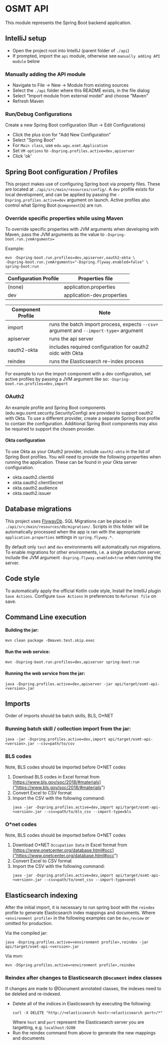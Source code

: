 # OSMT API
This module represents the Spring Boot backend application. 
 
## IntelliJ setup
  * Open the project root into IntelliJ (parent folder of `./api`)
  * If prompted, import the `api` module, otherwise see `manually adding API module` below

### Manually adding the API module
  * Navigate to File -> New -> Module from existing sources
  * Select the `./api` folder where this README exists, in the file dialog
  * Select "Import module from external model" and choose "Maven"
  * Refresh Maven 
    
### Run/Debug Configurations
  Create a new Spring Boot configuration (Run -> Edit Configurations)
  * Click the plus icon for "Add New Configuration"
  * Select "Spring Boot"
  * For `Main class`, use `edu.wgu.osmt.Application`
  * Set `VM options` to `-Dspring.profiles.active=dev,apiserver`
  * Click 'ok'

## Spring Boot configuration / Profiles
This project makes use of configuring Spring boot via property files. These are located at `./api/src/main/resources/config/`. A `dev` profile exists for 
  local development, and can be applied by passing the `-Dspring.profiles.active=dev` argument on launch. Active profiles also control what Spring Boot `@component`(s) are run.
  
### Override specific properties while using Maven
To override specific properties with JVM arguments when developing with Maven, pass the JVM arguments as the value to `-Dspring-boot.run.jvmArguments=`

Example:  
 ```
 mvn -Dspring-boot.run.profiles=dev,apiserver,oauth2-okta \
 -Dspring-boot.run.jvmArguments="-Dspring.flyway.enabled=false" \
 spring-boot:run
```


| Configuration Profile     | Properties file           |
| -----------               | -----------               |
| (none)                    | application.properties    |
| dev                       | application-dev.properties|

| Component Profile         | Note                                                    |
| ---                       | ---                                                     |
| import                    | runs the batch import process, expects `--csv=` argument and `--import-type=` argument | 
| apiserver                 | runs the api server                                     |
| oauth2-okta               | includes required configuration for oauth2 oidc with Okta|
| reindex                   | runs the Elasticsearch re-index process |

For example to run the import component with a dev configuration, set active profiles by passing a JVM argument like so:
`-Dspring-boot.run.profiles=dev,import`

### OAuth2 
An example profile and Spring Boot components (edu.wgu.osmt.security.SecurityConfig) are provided to support oauth2 with Okta. To use a different provider, create a separate Spring Boot profile to contain the configuration. 
Additional Spring Boot components may also be required to support the chosen provider.

#### Okta configuration
To use Okta as your OAuth2 provider, include `oauth2-okta` in the list of Spring Boot profiles. You will need to provide the following properties when running the application. These can be found in your Okta server configuration.
 * okta.oauth2.clientId      
 * okta.oauth2.clientSecret
 * okta.oauth2.audience
 * okta.oauth2.issuer

  
## Database migrations
This project uses [FlywayDb](https://flywaydb.org/). SQL Migrations can be placed in `./api/src/main/resources/db/migration/`.
Scripts in this folder will be automatically processed when the app is ran with the appropriate `application.properties` settings in `spring.flyway.*`. 

By default only `test` and `dev` environments will automatically run migrations. To enable migrations for other environments, i.e. a single production server, include the JVM argument `-Dspring.flyway.enabled=true`
when running the server. 

## Code style
To automatically apply the official Kotlin code style, Install the IntelliJ plugin `Save Actions`. Configure `Save Actions` in preferences to `Reformat file` on save.    

## Command Line execution
#### Building the jar:
```mvn clean package -Dmaven.test.skip.exec```

#### Run the web service:
```mvn -Dspring-boot.run.profiles=dev,apiserver spring-boot:run```

#### Running the web service from the jar:
```java -Dspring.profiles.active=dev,apiserver -jar api/target/osmt-api-<version>.jar```



## Imports
Order of imports should be batch skills, BLS, O*NET

### Running batch skill / collection import from the jar:
```
java -jar -Dspring.profiles.active=dev,import api/target/osmt-api-<version>.jar --csv=path/to/csv    
```
### BLS codes
Note, BLS codes should be imported before O*NET codes
1) Download BLS codes in Excel format from [https://www.bls.gov/soc/2018/#materials]("https://www.bls.gov/soc/2018/#materials")
2) Convert Excel to CSV format
3) Import the CSV with the following command:
    ```
    java -jar -Dspring.profiles.active=dev,import api/target/osmt-api-<version>.jar --csv=path/to/bls_csv --import-type=bls    
    ```

### O*net codes
Note, BLS codes should be imported before O*NET codes
1) Download O*NET `Occupation Data` in Excel format from [https://www.onetcenter.org/database.html#occ]("https://www.onetcenter.org/database.html#occ")
2) Convert Excel to CSV format
3) Import the CSV with the following command:
    ```
    java -jar -Dspring.profiles.active=dev,import api/target/osmt-api-<version>.jar --csv=path/to/onet_csv --import-type=onet    
    ```

## Elasticsearch indexing
After the initial import, it is necessary to run spring boot with the `reindex` profile to generate Elasticsearch index mappings and documents. Where `<environment profile>` in the following examples can be `dev`,`review` or omitted for production. 

Via the compiled jar:
```
java -Dspring.profiles.active=<environment profile>,reindex -jar api/target/osmt-api-<version>.jar 
``` 

Via mvn:
```
mvn -DSpring.profiles.active=<environment profile>,reindex
```

### Reindex after changes to Elasticsearch `@Document` index classes
If changes are made to @Document annotated classes, the indexes need to be deleted and re-indexed. 
* Delete all of the indices in Elasticsearch by executing the following:
    ```
    curl -X DELETE "http://<elasticsearch host>:<elasticsearch port>/*" 
    ``` 
    Where `host` and `port` represent the Elasticsearch server you are targetting, e.g. `localhost:9200` 
* Run the reindex command from above to generate the new mappings and documents

